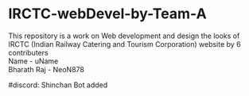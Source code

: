 # IRCTC-webDevel-by-Team-A
This repository is a work on Web development and design the looks of IRCTC (Indian Railway Catering and Tourism Corporation) website by 6 contributers
<br>
Name - uName
<br>
Bharath Raj -  NeoN878

#discord: Shinchan Bot added
